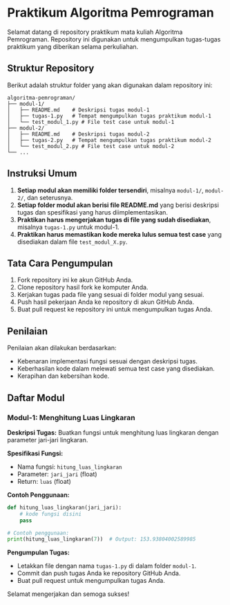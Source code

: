 # Praktikum Algoritma Pemrograman

Selamat datang di repository praktikum mata kuliah Algoritma Pemrograman. Repository ini digunakan untuk mengumpulkan tugas-tugas praktikum yang diberikan selama perkuliahan.

## Struktur Repository

Berikut adalah struktur folder yang akan digunakan dalam repository ini:

```
algoritma-pemrograman/
├── modul-1/
│   ├── README.md    # Deskripsi tugas modul-1
│   ├── tugas-1.py   # Tempat mengumpulkan tugas praktikum modul-1
│   └── test_modul_1.py # File test case untuk modul-1
├── modul-2/
│   ├── README.md    # Deskripsi tugas modul-2
│   ├── tugas-2.py   # Tempat mengumpulkan tugas praktikum modul-2
│   └── test_modul_2.py # File test case untuk modul-2
└── ...
```

## Instruksi Umum

1. **Setiap modul akan memiliki folder tersendiri**, misalnya `modul-1/`, `modul-2/`, dan seterusnya.
2. **Setiap folder modul akan berisi file README.md** yang berisi deskripsi tugas dan spesifikasi yang harus diimplementasikan.
3. **Praktikan harus mengerjakan tugas di file yang sudah disediakan**, misalnya `tugas-1.py` untuk modul-1.
4. **Praktikan harus memastikan kode mereka lulus semua test case** yang disediakan dalam file `test_modul_X.py`.

## Tata Cara Pengumpulan

1. Fork repository ini ke akun GitHub Anda.
2. Clone repository hasil fork ke komputer Anda.
3. Kerjakan tugas pada file yang sesuai di folder modul yang sesuai.
4. Push hasil pekerjaan Anda ke repository di akun GitHub Anda.
5. Buat pull request ke repository ini untuk mengumpulkan tugas Anda.

## Penilaian

Penilaian akan dilakukan berdasarkan:
- Kebenaran implementasi fungsi sesuai dengan deskripsi tugas.
- Keberhasilan kode dalam melewati semua test case yang disediakan.
- Kerapihan dan kebersihan kode.

## Daftar Modul

### Modul-1: Menghitung Luas Lingkaran

**Deskripsi Tugas:**
Buatkan fungsi untuk menghitung luas lingkaran dengan parameter jari-jari lingkaran.

**Spesifikasi Fungsi:**
- Nama fungsi: `hitung_luas_lingkaran`
- Parameter: `jari_jari` (float)
- Return: `luas` (float)

**Contoh Penggunaan:**
```python
def hitung_luas_lingkaran(jari_jari):
    # kode fungsi disini
    pass

# Contoh penggunaan:
print(hitung_luas_lingkaran(7))  # Output: 153.93804002589985
```

**Pengumpulan Tugas:**
- Letakkan file dengan nama `tugas-1.py` di dalam folder `modul-1`.
- Commit dan push tugas Anda ke repository GitHub Anda.
- Buat pull request untuk mengumpulkan tugas Anda.

Selamat mengerjakan dan semoga sukses!
